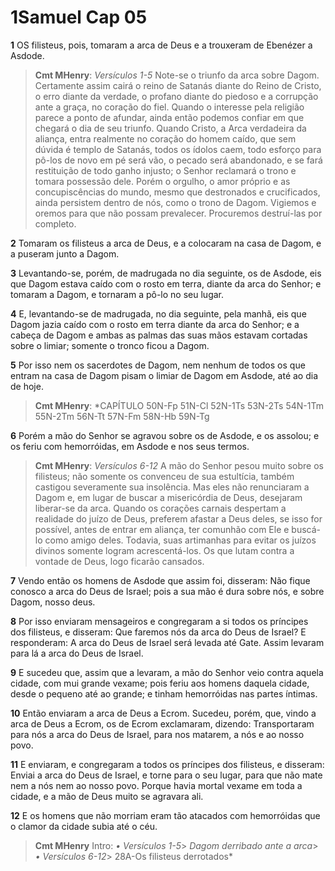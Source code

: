 # 1Samuel Cap 05

**1** 	OS filisteus, pois, tomaram a arca de Deus e a trouxeram de Ebenézer a Asdode.

> **Cmt MHenry**: *Versículos 1-5* Note-se o triunfo da arca sobre Dagom. Certamente assim cairá o reino de Satanás diante do Reino de Cristo, o erro diante da verdade, o profano diante do piedoso e a corrupção ante a graça, no coração do fiel. Quando o interesse pela religião parece a ponto de afundar, ainda então podemos confiar em que chegará o dia de seu triunfo. Quando Cristo, a Arca verdadeira da aliança, entra realmente no coração do homem caído, que sem dúvida é templo de Satanás, todos os ídolos caem, todo esforço para pô-los de novo em pé será vão, o pecado será abandonado, e se fará restituição de todo ganho injusto; o Senhor reclamará o trono e tomara possessão dele. Porém o orgulho, o amor próprio e as concupiscências do mundo, mesmo que destronados e crucificados, ainda persistem dentro de nós, como o trono de Dagom. Vigiemos e oremos para que não possam prevalecer. Procuremos destruí-las por completo.

**2** 	Tomaram os filisteus a arca de Deus, e a colocaram na casa de Dagom, e a puseram junto a Dagom.

**3** 	Levantando-se, porém, de madrugada no dia seguinte, os de Asdode, eis que Dagom estava caído com o rosto em terra, diante da arca do Senhor; e tomaram a Dagom, e tornaram a pô-lo no seu lugar.

**4** 	E, levantando-se de madrugada, no dia seguinte, pela manhã, eis que Dagom jazia caído com o rosto em terra diante da arca do Senhor; e a cabeça de Dagom e ambas as palmas das suas mãos estavam cortadas sobre o limiar; somente o tronco ficou a Dagom.

**5** 	Por isso nem os sacerdotes de Dagom, nem nenhum de todos os que entram na casa de Dagom pisam o limiar de Dagom em Asdode, até ao dia de hoje.

> **Cmt MHenry**: *CAPÍTULO 50N-Fp 51N-Cl 52N-1Ts 53N-2Ts 54N-1Tm 55N-2Tm 56N-Tt 57N-Fm 58N-Hb 59N-Tg

**6** 	Porém a mão do Senhor se agravou sobre os de Asdode, e os assolou; e os feriu com hemorróidas, em Asdode e nos seus termos.

> **Cmt MHenry**: *Versículos 6-12* A mão do Senhor pesou muito sobre os filisteus; não somente os convenceu de sua estultícia, também castigou severamente sua insolência. Mas eles não renunciaram a Dagom e, em lugar de buscar a misericórdia de Deus, desejaram liberar-se da arca. Quando os corações carnais despertam a realidade do juízo de Deus, preferem afastar a Deus deles, se isso for possível, antes de entrar em aliança, ter comunhão com Ele e buscá-lo como amigo deles. Todavia, suas artimanhas para evitar os juízos divinos somente logram acrescentá-los. Os que lutam contra a vontade de Deus, logo ficarão cansados.

**7** 	Vendo então os homens de Asdode que assim foi, disseram: Não fique conosco a arca do Deus de Israel; pois a sua mão é dura sobre nós, e sobre Dagom, nosso deus.

**8** 	Por isso enviaram mensageiros e congregaram a si todos os príncipes dos filisteus, e disseram: Que faremos nós da arca do Deus de Israel? E responderam: A arca do Deus de Israel será levada até Gate. Assim levaram para lá a arca do Deus de Israel.

**9** 	E sucedeu que, assim que a levaram, a mão do Senhor veio contra aquela cidade, com mui grande vexame; pois feriu aos homens daquela cidade, desde o pequeno até ao grande; e tinham hemorróidas nas partes íntimas.

**10** 	Então enviaram a arca de Deus a Ecrom. Sucedeu, porém, que, vindo a arca de Deus a Ecrom, os de Ecrom exclamaram, dizendo: Transportaram para nós a arca do Deus de Israel, para nos matarem, a nós e ao nosso povo.

**11** 	E enviaram, e congregaram a todos os príncipes dos filisteus, e disseram: Enviai a arca do Deus de Israel, e torne para o seu lugar, para que não mate nem a nós nem ao nosso povo. Porque havia mortal vexame em toda a cidade, e a mão de Deus muito se agravara ali.

**12** 	E os homens que não morriam eram tão atacados com hemorróidas que o clamor da cidade subia até o céu.


> **Cmt MHenry** Intro: *• Versículos 1-5*> *Dagom derribado ante a arca*> *• Versículos 6-12*> 28A-Os filisteus derrotados*